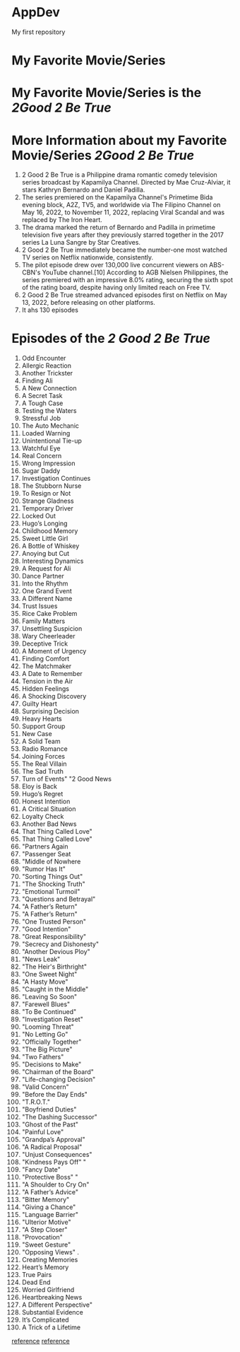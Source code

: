 # AppDev
My first repository

# My Favorite Movie/Series

# My Favorite Movie/Series is the *2Good 2 Be True*

# More Information about my Favorite Movie/Series *2Good 2 Be True*
1. 2 Good 2 Be True is a Philippine drama romantic comedy television series broadcast by Kapamilya Channel. Directed by Mae Cruz-Alviar, it stars Kathryn Bernardo and Daniel Padilla.
2. The series premiered on the Kapamilya Channel's Primetime Bida evening block, A2Z, TV5, and worldwide via The Filipino Channel on May 16, 2022, to November 11, 2022, replacing Viral Scandal and was replaced by The Iron Heart.
3. The drama marked the return of Bernardo and Padilla in primetime television five years after they previously starred together in the 2017 series La Luna Sangre by Star Creatives.
4. 2 Good 2 Be True immediately became the number-one most watched TV series on Netflix nationwide, consistently.
5. The pilot episode drew over 130,000 live concurrent viewers on ABS-CBN's YouTube channel.[10] According to AGB Nielsen Philippines, the series premiered with an impressive 8.0% rating, securing the sixth spot of the rating board, despite having only limited reach on Free TV.
6. 2 Good 2 Be True streamed advanced episodes first on Netflix on May 13, 2022, before releasing on other platforms.
7. It ahs 130 episodes

# Episodes of the *2 Good 2 Be True*


1. Odd Encounter
2. Allergic Reaction
3. Another Trickster
4. Finding Ali
5. A New Connection
6. A Secret Task
7. A Tough Case
8. Testing the Waters
9. Stressful Job
10. The Auto Mechanic
11.	Loaded Warning
12.	Unintentional Tie-up
13.	Watchful Eye
14. Real Concern
15.	Wrong Impression
16.	Sugar Daddy	
17.	Investigation Continues
18.	The Stubborn Nurse
19. To Resign or Not
20.	Strange Gladness
21.	Temporary Driver
22.	Locked Out
23.	Hugo’s Longing
24.	Childhood Memory
25.	Sweet Little Girl
26.	A Bottle of Whiskey
27.	Anoying but Cut
28.	Interesting Dynamics
29.	A Request for Ali
30. Dance Partner
31. Into the Rhythm
32. One Grand Event
33. A Different Name
34. Trust Issues
35. Rice Cake Problem
36. Family Matters
37. Unsettling Suspicion
38. Wary Cheerleader
39. Deceptive Trick
40. A Moment of Urgency
41. Finding Comfort
42.	The Matchmaker
43. A Date to Remember
44. Tension in the Air
45. Hidden Feelings
46. A Shocking Discovery
47. Guilty Heart
48. Surprising Decision
49. Heavy Hearts
50. Support Group
51. New Case
52. A Solid Team
53. Radio Romance
54. Joining Forces
55. The Real Villain
56. The Sad Truth
57. Turn of Events"	"2 Good News
58. Eloy is Back
59. Hugo’s Regret
60. Honest Intention
61. A Critical Situation
62. Loyalty Check
63. Another Bad News
64. That Thing Called Love"
65. That Thing Called Love"
66.	"Partners Again
67.	"Passenger Seat
68.	"Middle of Nowhere
69.	"Rumor Has It"	
70.	"Sorting Things Out"	
71.	"The Shocking Truth"
72.	"Emotional Turmoil"	
73.	"Questions and Betrayal"	
74.	"A Father’s Return"	
74.	"A Father’s Return"	
75.	"One Trusted Person"	
76.	"Good Intention"
77.	"Great Responsibility"	
78.	"Secrecy and Dishonesty"	
79.	"Another Devious Ploy"	
80.	"News Leak"	
81.	"The Heir's Birthright"	
82.	"One Sweet Night"	
83.	"A Hasty Move"	
84.	"Caught in the Middle"
85.	"Leaving So Soon"	
86.	"Farewell Blues"	
87.	"To Be Continued"	
88.	"Investigation Reset"	
89.	"Looming Threat"	
90.	"No Letting Go"	
91.	"Officially Together"	
92.	"The Big Picture"	
93.	"Two Fathers"	
94.	"Decisions to Make"	
95.	"Chairman of the Board"	
96.	"Life-changing Decision"
97.	"Valid Concern"	
98.	"Before the Day Ends"
99.	"T.R.O.T."	
100. "Boyfriend Duties"	
101. "The Dashing Successor"	
102. "Ghost of the Past"	
103. "Painful Love"	
104.	"Grandpa’s Approval"	
105.	"A Radical Proposal"	
106. "Unjust Consequences"	
107.	"Kindness Pays Off"	"
108.	"Fancy Date"	
109.	"Protective Boss"	"
110.	"A Shoulder to Cry On"	
111.	"A Father’s Advice"	
112.	"Bitter Memory"	
113.	"Giving a Chance"	
114.	"Language Barrier"	
115.	"Ulterior Motive"	
116.	"A Step Closer"	
117.	"Provocation"
118.	"Sweet Gesture"	
119.	"Opposing Views"	.
120. Creating Memories
121. Heart’s Memory
123. True Pairs
124. Dead End
125. Worried Girlfriend
126. Heartbreaking News
127. A Different Perspective"
128. Substantial Evidence
129. It’s Complicated
130. A Trick of a Lifetime


[reference](https://en.wikipedia.org/wiki/2_Good_2_Be_True)
[reference](https://en.wikipedia.org/wiki/List_of_2_Good_2_Be_True_episodes)
